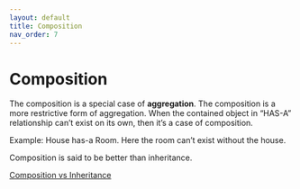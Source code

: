 ```yaml
---
layout: default
title: Composition
nav_order: 7
---
```

# Composition
The composition is a special case of **aggregation**. The composition is a more restrictive form of aggregation. When the contained object in “HAS-A” relationship can’t exist on its own, then it’s a case of composition. 

Example: House has-a Room. Here the room can’t exist without the house. 

Composition is said to be better than inheritance.

[Composition vs Inheritance](https://www.digitalocean.com/community/tutorials/composition-vs-inheritance)


